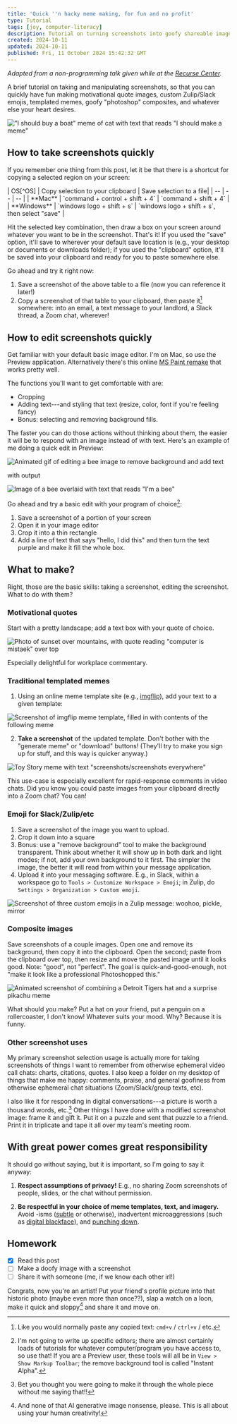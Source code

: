 ```yaml
---
title: 'Quick ''n hacky meme making, for fun and no profit'
type: Tutorial
tags: [joy, computer-literacy]
description: Tutorial on turning screenshots into goofy shareable images.
created: 2024-10-11
updated: 2024-10-11
published: Fri, 11 October 2024 15:42:32 GMT
---
```


*Adapted from a non-programming talk given while at the [Recurse Center](https://www.recurse.com/).*

A brief tutorial on taking and manipulating screenshots, so that you can quickly have fun making motivational quote images, custom Zulip/Slack emojis, templated memes, goofy "photoshop" composites, and whatever else your heart desires.

!["I should buy a boat" meme of cat with text that reads "I should make a meme"](assets/cat.png)

## How to take screenshots quickly

If you remember one thing from this post, let it be that there is a shortcut for copying a selected region on your screen:

<div class="blog-table">
| OS[^OS] | Copy selection to your clipboard | Save selection to a file|
| -- | -- | -- |
| **Mac** | `command + control + shift + 4` | `command + shift + 4` |
| **Windows** | `windows logo + shift + s` | `windows logo + shift + s`, then select "save" |
</div>

Hit the selected key combination, then draw a box on your screen around whatever you want to be in the screenshot. That's it! If you used the "save" option, it'll save to wherever your default save location is (e.g., your desktop or documents or downloads folder); if you used the "clipboard" option, it'll be saved into your clipboard and ready for you to paste somewhere else.

[^OS]: Other OS (phone, etc): Sorry, you're going to have to look it up yourself. Go ahead and do that now! :) 

Go ahead and try it right now:

1. Save a screenshot of the above table to a file (now you can reference it later!)
2. Copy a screenshot of that table to your clipboard, then paste it[^paste] somewhere: into an email, a text message to your landlord, a Slack thread, a Zoom chat, wherever!

[^paste]: Like you would normally paste any copied text: `cmd+v` / `ctrl+v` / etc.

## How to edit screenshots quickly

Get familiar with your default basic image editor. I'm on Mac, so use the Preview application. Alternatively there's this online [MS Paint remake](https://jspaint.app/) that works pretty well.

The functions you'll want to get comfortable with are:

- Cropping 
- Adding text---and styling that text (resize, color, font if you're feeling fancy)
- Bonus: selecting and removing background fills.

The faster you can do those actions without thinking about them, the easier it will be to respond with an image instead of with text. Here's an example of me doing a quick edit in Preview:

![Animated gif of editing a bee image to remove background and add text](assets/edit.gif)

with output 

![Image of a bee overlaid with text that reads "I'm a bee"](assets/bee.png)

[^you]: I'm not going to write up specific editors; there are almost certainly loads of tutorials for whatever computer/program you have access to, so use that! If you are a Preview user, these tools will all be in `View > Show Markup Toolbar`; the remove background tool is called "Instant Alpha".

Go ahead and try a basic edit with your program of choice[^you]:

1. Save a screenshot of a portion of your screen
2. Open it in your image editor
3. Crop it into a thin rectangle
4. Add a line of text that says "hello, I did this" and then turn the text purple and make it fill the whole box.

## What to make?

Right, those are the basic skills: taking a screenshot, editing the screenshot. What to do with them?

### Motivational quotes

Start with a pretty landscape; add a text box with your quote of choice.

![Photo of sunset over mountains, with quote reading "computer is mistaek" over top](assets/mistaek.png)

Especially delightful for workplace commentary.

### Traditional templated memes

1. Using an online meme template site (e.g., [imgflip](https://imgflip.com/memegenerator/X-X-Everywhere)), add your text to a given template:

![Screenshot of imgflip meme template, filled in with contents of the following meme](assets/screenshots-full.png)

2. **Take a screenshot** of the updated template. Don't bother with the "generate meme" or "download" buttons! (They'll try to make you sign up for stuff, and this way is quicker anyway.)


![Toy Story meme with text "screenshots/screenshots everywhere"](assets/screenshots.png)

This use-case is especially excellent for rapid-response comments in video chats. Did you know you could paste images from your clipboard directly into a Zoom chat? You can! 


### Emoji for Slack/Zulip/etc

1. Save a screenshot of the image you want to upload.
2. Crop it down into a square
3. Bonus: use a "remove background" tool to make the background transparent. Think about whether it will show up in both dark and light modes; if not, add your own background to it first.
The simpler the image, the better it will read from within your message application. 
4. Upload it into your messaging software. E.g., in Slack, within a workspace go to `Tools > Customize Workspace > Emoji`; in Zulip, do `Settings > Organization > Custom emoji`.

![Screenshot of three custom emojis in a Zulip message: woohoo, pickle, mirror](assets/zulip.png)

### Composite images

Save screenshots of a couple images. Open one and remove its background, then copy it into the clipboard. Open the second; paste from the clipboard over top, then resize and move the pasted image until it looks good. Note: "good", not "perfect". The goal is quick-and-good-enough, not "make it look like a professional Photoshopped this."

![Animated screenshot of combining a Detroit Tigers hat and a surprise pikachu meme](assets/composite.gif)

What should you make? Put a hat on your friend, put a penguin on a rollercoaster, I don't know! Whatever suits your mood.
Why? Because it is funny.

### Other screenshot uses

My primary screenshot selection usage is actually more for taking screenshots of things I want to remember from otherwise ephemeral video call chats: charts, citations, quotes. I also keep a folder on my desktop of things that make me happy: comments, praise, and general goofiness from otherwise ephemeral chat situations (Zoom/Slack/group texts, etc).

I also like it for responding in digital conversations---a picture is worth a thousand words, etc.[^k] Other things I have done with a modified screenshot image: frame it and gift it. Put it on a puzzle and sent that puzzle to a friend. Print it in triplicate and tape it all over my team's meeting room.

[^llm]: And none of that AI generative image nonsense, please. This is all about using your human creativity!

[^k]: Bet you thought you were going to make it through the whole piece without me saying that!!

## With great power comes great responsibility

It should go without saying, but it is important, so I'm going to say it anyway: 

1. **Respect assumptions of privacy!** E.g., no sharing Zoom screenshots of people, slides, or the chat without permission.

2. **Be respectful in your choice of meme templates, text, and imagery.** Avoid -isms ([subtle](https://www.recurse.com/social-rules#no-subtle-isms) or otherwise), inadvertent microaggressions (such as [digital blackface](https://www.teenvogue.com/story/digital-blackface-reaction-gifs)), and [punching down](https://dictionary.cambridge.org/us/dictionary/english/punch-down).

## Homework

- [x] Read this post
- [ ] Make a doofy image with a screenshot
- [ ] Share it with someone (me, if we know each other irl!)

Congrats, now you're an artist! Put your friend's profile picture into that historic photo (maybe even more than once??), slap a watch on a loon, make it quick and sloppy[^llm] and share it and move on.
